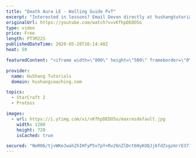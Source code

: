 ```yaml
---
title: "Death Aura LE - Walling Guide PvT"
excerpt: "Interested in lessons? Email Devon directly at hushangtutorials@outlook.com ------------------------------------------------------------------------------------------------------- Want to support HuShang Tutorials directly? Patreon is a website where you can contribute a monthly donation that will help"
originalUrl: https://youtube.com/watch?v=vKfhpDEDO5o
type: video
price: Free
length: PT3M22S
publishedDateTime: 2020-05-28T16:14:48Z
heat: 50

featuredContent: "<iframe width=\"800\" height=\"500\" frameborder=\"0\" src=\"https://www.youtube.com/embed/vKfhpDEDO5o\" allow=\"accelerometer; autoplay; encrypted-media; gyroscope; picture-in-picture\" allowfullscreen></iframe>"

provider:
  name: HuShang Tutorials
  domain: hushangcoaching.com

topics:
  - StarCraft 2
  - Protoss

images:
  - url: https://i.ytimg.com/vi/vKfhpDEDO5o/maxresdefault.jpg
    width: 1280
    height: 720
    isCached: true

secured: "NeR06/tjvWKeJwah2hIHfyP5x7pY+Rv26nZlDct6HyKOQJj6fdZsgzmrrE371cFZ+L1MyJN801d3gtvPx0RomRwlJF7HgfcYXzRwmmmC/OgKB4HQfZ/YR4GgQoynNCOe9i4uytgHG/0vp+7oC30la8Wcd2aio/2rzY9nfz4DjC/xuYiySLBDnpgq6rWXIRcUtuACdfsVy+BcmOwKzs8dYQo5L8hjqxIf8eOOftPckWFBNDnSJljhqedKBOnTTHSi2F+NibHb9MG9VnSqArp8wMBKewQ+fjUd8a8USXxYvaO8Z6e7Lwj2yVq+1Xh8l9tSI4k4l4Viy4EOZ6B1WLAJoInBC0TKXcGt55NXpYi790MATi8CvQ7fC6YFn3A1dJaoWo0gwT/1pXhOVEGfhWRty+Pr2kpVeWDG5Y+gjIZjiPw=;S8PaDfDmATEUuRoF7SdPHw=="
---
```



